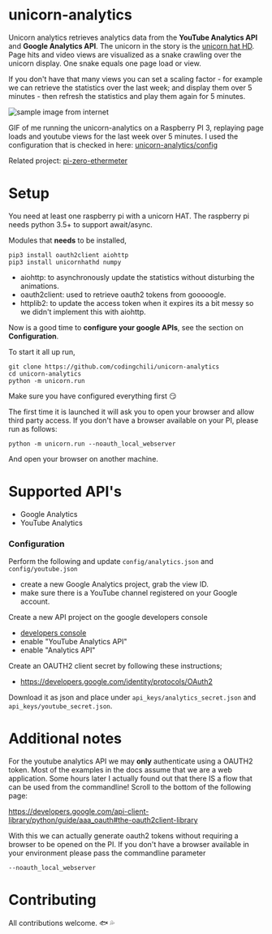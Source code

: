 # unicorn-analytics
Unicorn analytics retrieves analytics data from the **YouTube Analytics API** and **Google Analytics API**.
The unicorn in the story is the [unicorn hat HD](https://shop.pimoroni.com/products/unicorn-hat-hd). Page hits
and video views are visualized as a snake crawling over the unicorn display. One snake equals one page load or view.

If you don't have that many views you can set a scaling factor - for example we can retrieve the statistics
over the last week; and display them over 5 minutes - then refresh the statistics and play them again for 5 minutes.

![sample image from internet](https://thumbs.gfycat.com/ConventionalFrightenedBorzoi-size_restricted.gif)

GIF of me running the unicorn-analytics on a Raspberry PI 3, replaying page loads and youtube views for the last week over 5 minutes. I used the configuration that is checked in here: [unicorn-analytics/config](https://github.com/codingchili/unicorn-analytics/tree/master/config)

Related project: [pi-zero-ethermeter](https://github.com/codingchili/pi-zero-ethermeter)

# Setup
You need at least one raspberry pi with a unicorn HAT. 
The raspberry pi needs python 3.5+ to support await/async.

Modules that **needs** to be installed,

```console
pip3 install oauth2client aiohttp
pip3 install unicornhathd numpy
```

- aiohttp: to asynchronously update the statistics without disturbing the animations.
- oauth2client: used to retrieve oauth2 tokens from gooooogle.
- httplib2: to update the access token when it expires its a bit messy so we didn't implement this with aiohttp.

Now is a good time to **configure your google APIs**, see the section on **Configuration**.

To start it all up run,
```console
git clone https://github.com/codingchili/unicorn-analytics
cd unicorn-analytics
python -m unicorn.run
```

Make sure you have configured everything first :smirk:

The first time it is launched it will ask you to open your browser and allow third party access.
If you don't have a browser available on your PI, please run as follows:
```
python -m unicorn.run --noauth_local_webserver
```

And open your browser on another machine.

# Supported API's

- Google Analytics
- YouTube Analytics

### Configuration
Perform the following and update `config/analytics.json` and `config/youtube.json`

- create a new Google Analytics project, grab the view ID.
- make sure there is a YouTube channel registered on your Google account.

Create a new API project on the google developers console
- [developers console](https://console.developers.google.com/)
- enable "YouTube Analytics API"
- enable "Analytics API"

Create an OAUTH2 client secret by following these instructions;
- https://developers.google.com/identity/protocols/OAuth2

Download it as json and place under `api_keys/analytics_secret.json` and `api_keys/youtube_secret.json`.

# Additional notes

For the youtube analytics API we may **only** authenticate using a OAUTH2 token. Most of the examples in the docs assume 
that we are a web application. Some hours later I actually found out that there IS a flow that can be used from the 
commandline! Scroll to the bottom of the following page:

https://developers.google.com/api-client-library/python/guide/aaa_oauth#the-oauth2client-library

With this we can actually generate oauth2 tokens without requiring a browser to be opened on the PI. If you 
don't have a browser available in your environment please pass the commandline parameter

```console
--noauth_local_webserver
```

# Contributing
All contributions welcome. :fish: :sweat_drops:
